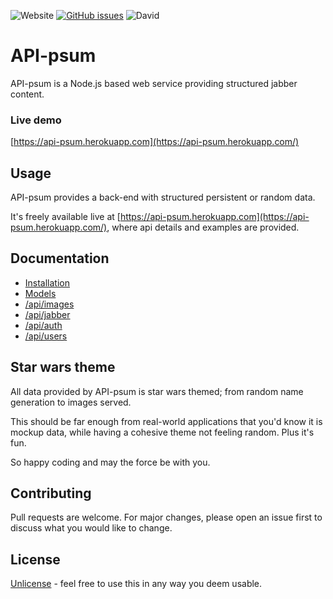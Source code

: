 ![Website](https://img.shields.io/website?down_message=offline&style=for-the-badge&up_message=online&url=https%3A%2F%2Fapi-psum.herokuapp.com%2F) [![GitHub issues](https://img.shields.io/github/issues/DavidFrendin/api-psum?style=for-the-badge)](https://github.com/DavidFrendin/api-psum/issues) ![David](https://img.shields.io/david/DavidFrendin/api-psum?style=for-the-badge)



# API-psum
API-psum is a Node.js based web service providing structured jabber content.

### Live demo
[https://api-psum.herokuapp.com](https://api-psum.herokuapp.com/)


## Usage
API-psum provides a back-end with structured persistent or random data.

It's freely available live at [https://api-psum.herokuapp.com](https://api-psum.herokuapp.com/), where api details and examples are provided.


## Documentation
* [Installation](documentation/installation.md)
* [Models](documentation/models.md)
* [/api/images](documentation/api/images.md)
* [/api/jabber](documentation/api/jabber.md)
* [/api/auth](documentation/api/auth.md)
* [/api/users](documentation/api/users.md)


## Star wars theme
All data provided by API-psum is star wars themed; from random name generation to images served.

This should be far enough from real-world applications that you'd know it is mockup data, while having a cohesive theme not feeling random. Plus it's fun.

So happy coding and may the force be with you.


## Contributing
Pull requests are welcome. For major changes, please open an issue first to discuss what you would like to change.


## License
[Unlicense](https://choosealicense.com/licenses/unlicense/) - feel free to use this in any way you deem usable.